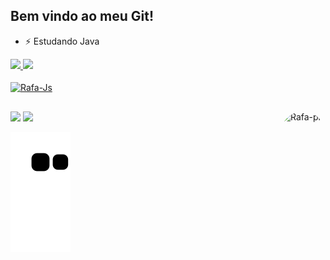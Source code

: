 ## Bem vindo ao meu Git!
- ⚡ Estudando Java


<div align="left">
  <a href="https://github.com/MartinsGabrielR">
  <img height="150em" src="https://github-readme-stats.vercel.app/api?username=MartinsGabrielR&show_icons=true&theme=gruvbox&include_all_commits=true&count_private=true"/>
  <img height="150em" src="https://github-readme-stats.vercel.app/api/top-langs/?username=MartinsGabrielR&layout=compact&langs_count=7&theme=gruvbox"/>
</div>


<div style="display: inline_block"><br>
<img align="center" alt="Rafa-Js" height="30" width="40" src="https://cdn.jsdelivr.net/gh/devicons/devicon/icons/java/java-original.svg">

 
</div>

##
<div>
 <a href = "vitre24@gmail.com"><img src="https://img.shields.io/badge/-Gmail-%23333?style=for-the-badge&logo=gmail&logoColor=white" target="_blank"></a>
 <a href="https://www.linkedin.com/in/gabriel-martins-2a05b8235/" target="_blank"><img src="https://img.shields.io/badge/-LinkedIn-%230077B5?style=for-the-badge&logo=linkedin&logoColor=white" target="_blank"></a> 
 
 
 <img align="right" alt="Rafa-pic" height="100" style="border-radius:50px;" src="https://media2.giphy.com/media/L8K62iTDkzGX6/giphy.gif?cid=790b76114b5150dacc2413e7440cc0444300a8d28b66217b&rid=giphy.gif&ct=g">
  
 </div>

  ![Snake animation](https://github.com/MartinsGabrielR/MartinsGabrielR/blob/output/github-contribution-grid-snake.svg)

